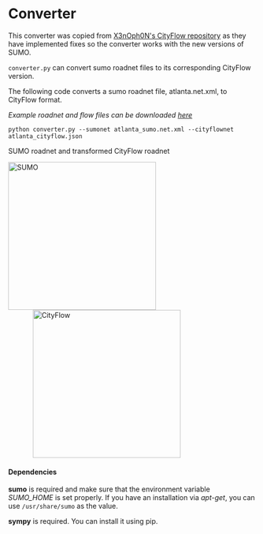 # Converter

This converter was copied from [X3nOph0N's CityFlow repository](https://github.com/X3nOph0N/CityFlow) as they have implemented fixes so the converter works with the new versions of SUMO.

`converter.py` can convert sumo roadnet files to its corresponding CityFlow version. 

The following code converts a sumo roadnet file, atlanta.net.xml, to CityFlow format.

*Example roadnet and flow files can be downloaded [here](https://github.com/cityflow-project/data/tree/master/tools/Converter/examples)*

```
python converter.py --sumonet atlanta_sumo.net.xml --cityflownet atlanta_cityflow.json
```

SUMO roadnet and transformed CityFlow roadnet

<p float="left">
    <img src="https://github.com/cityflow-project/data/raw/master/tools/Converter/figures/sumo.png" alt="SUMO" height="300px"/>
    <img src="https://github.com/cityflow-project/data/raw/master/tools/Converter/figures/city_flow.png" alt="CityFlow" height="300px" style="margin-left:50px"/>
</p>



#### Dependencies

**sumo** is required and make sure that the environment variable *SUMO_HOME* is set properly. If you have an installation via *apt-get*, you can use `/usr/share/sumo` as the value.

**sympy** is required.  You can install it using pip.